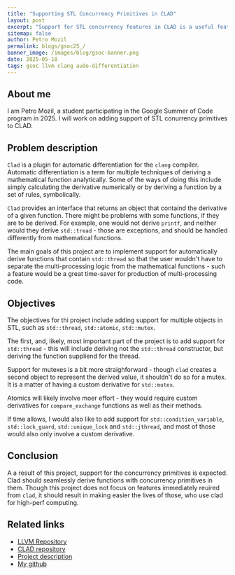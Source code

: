 ```yaml
---
title: "Supporting STL Concurrency Primitives in CLAD"
layout: post
excerpt: "Support for STL concurrency features in CLAD is a useful feature for applications utilizing cpu threads. Many applications of autodifferentiation benefit from parallel or concurrent processing, and support for some STL concurrency primitives such as threads and basic synchronization primitives may considerably simplify the user's design."
sitemap: false
author: Petro Mozil
permalink: blogs/gsoc25_/
banner_image: /images/blog/gsoc-banner.png
date: 2025-05-18
tags: gsoc llvm clang audo-differentiation
---
```


## About me

I am Petro Mozil, a student participating in the Google Summer of Code program in 2025.
I will work on adding support of STL conurrency primitives to CLAD.

## Problem description

`Clad` is a plugin for automatic differentiation for the `clang` compiler.
Automatic differentiation is a term for multiple techniques of deriving a mathematical function analytically. Some of the ways of doing this include simply calculating the derivative numerically or by deriving a function by a set of rules, symbolically.

`Clad` provides an interface that returns an object that containd the derivative of a given function. There might be problems with some functions, if they are to be derived. For example, one would not derive `printf`,  and neither would they derive `std::tread` - those are exceptions, and should be handled differently from mathematical  functions.

The main goals of this project are to implement support for automatically derive functions that contain `std::thread` so that the user wouldn't have to separate the multi-processing logic from the mathematical functions - such a feature would be a great time-saver for production of multi-processing code.

## Objectives

The objectives for thi project include adding support for multiple objects in STL, such as `std::thread`, `std::atomic`, `std::mutex`.

The first, and, likely, most important part of the project is to add support for `std::thread` - this will include deriving not the `std::thread` constructor, but deriving the function suppliend for the thread.

Support for mutexes is a bit more straighforward - though `clad` creates a second object to represent the derived value, it shouldn't do so for a mutex. It is a matter of having a custom derivative for `std::mutex`.

Atomics will likely involve moer effort - they would require custom derivatives for `compare_exchange` functions as well as their methods.

If time allows, I would also like to add support for `std::condition_variable`, `std::lock_guard`, `std::unique_lock` and `std::jthread`, and most of those would also only involve a custom derivative.


## Conclusion

A a result of this project, support for the concurrency primitives is expected. Clad should seamlessly derive functions with concurrency primitives in them.
Though this project does not focus on features immediately reuired from `clad`, it should result in making easier the lives of those, who use clad for high-perf computing.

## Related links

- [LLVM Repository](https://github.com/llvm/llvm-project)
- [CLAD repository](https://github.com/vgvassilev/clad)
- [Project description](https://hepsoftwarefoundation.org/gsoc/2025/proposal_Clad-STLConcurrency.html)
- [My github](https://github.com/pmozil)
